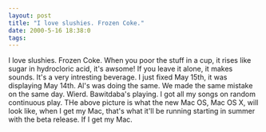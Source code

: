 ```yaml
---
layout: post
title: "I love slushies. Frozen Coke."
date: 2000-5-16 18:38:0
tags: 
---
```


I love slushies. Frozen Coke. When you poor the stuff in a cup, it rises like sugar in hydrocloric acid, it's awsome! If you leave it alone, it makes sounds. It's a very intresting beverage. I just fixed May 15th, it was displaying May 14th. Al's was doing the same. We made the same mistake on the same day. Wierd. Bawitdaba's playing. I got all my songs on random continuous play. THe above picture is what the new Mac OS, Mac OS X, will look like, when I get my Mac, that's what it'll be running starting in summer with the beta release. If I get my Mac.

